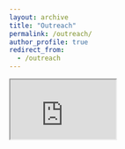 ```yaml
---
layout: archive
title: "Outreach"
permalink: /outreach/
author_profile: true
redirect_from:
  - /outreach
---
```


<iframe width="192" height="108"
src="https://www.youtube.com/embed/bPxYE_EljBw">
</iframe>
